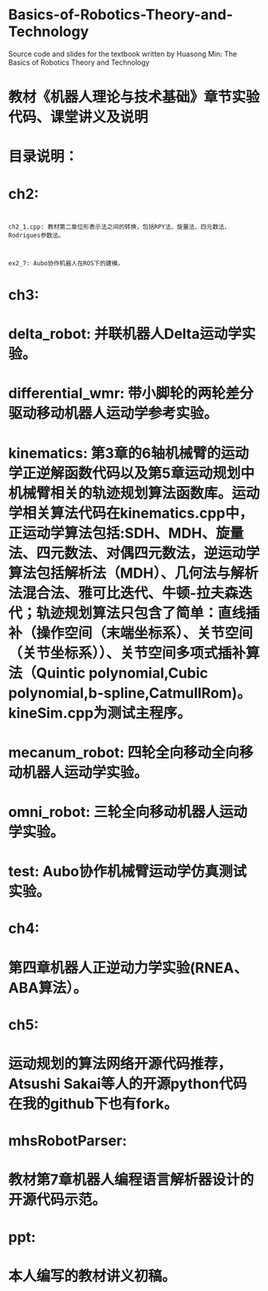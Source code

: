 # Basics-of-Robotics-Theory-and-Technology
Source code and slides for the textbook written by Huasong Min: The Basics of Robotics Theory and Technology
#
# 教材《机器人理论与技术基础》章节实验代码、课堂讲义及说明
# 目录说明：
# ch2:
# 
	ch2_1.cpp: 教材第二章位形表示法之间的转换，包括RPY法、旋量法、四元数法、Rodrigues参数法。
 # 
	ex2_7: Aubo协作机器人在ROS下的建模。
# ch3:
# 	delta_robot: 并联机器人Delta运动学实验。
# 	differential_wmr: 带小脚轮的两轮差分驱动移动机器人运动学参考实验。
# 	kinematics: 第3章的6轴机械臂的运动学正逆解函数代码以及第5章运动规划中机械臂相关的轨迹规划算法函数库。运动学相关算法代码在kinematics.cpp中，正运动学算法包括:SDH、MDH、旋量法、四元数法、对偶四元数法，逆运动学算法包括解析法（MDH）、几何法与解析法混合法、雅可比迭代、牛顿-拉夫森迭代；轨迹规划算法只包含了简单：直线插补（操作空间（末端坐标系）、关节空间（关节坐标系））、关节空间多项式插补算法（Quintic polynomial,Cubic polynomial,b-spline,CatmullRom)。kineSim.cpp为测试主程序。
# 	mecanum_robot: 四轮全向移动全向移动机器人运动学实验。
# 	omni_robot: 三轮全向移动机器人运动学实验。
# 	test: Aubo协作机械臂运动学仿真测试实验。
# ch4: 
# 	第四章机器人正逆动力学实验(RNEA、ABA算法）。
# ch5:
# 	运动规划的算法网络开源代码推荐，Atsushi Sakai等人的开源python代码在我的github下也有fork。
# mhsRobotParser:
# 	教材第7章机器人编程语言解析器设计的开源代码示范。
# ppt:
# 	本人编写的教材讲义初稿。
